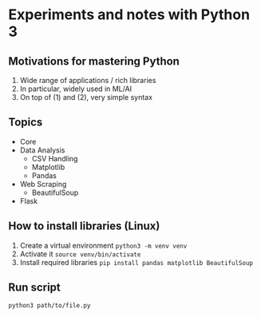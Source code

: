 # Experiments and notes with Python 3

## Motivations for mastering Python
1. Wide range of applications / rich libraries
2. In particular, widely used in ML/AI
3. On top of (1) and (2), very simple syntax

## Topics
- Core
- Data Analysis
	- CSV Handling
	- Matplotlib
	- Pandas
- Web Scraping
	- BeautifulSoup
- Flask

## How to install libraries (Linux)
1. Create a virtual environment
`python3 -m venv venv`
2. Activate it
`source venv/bin/activate`
3. Install required libraries
`pip install pandas matplotlib BeautifulSoup`

## Run script
`python3 path/to/file.py`
